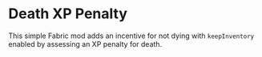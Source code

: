 # Death XP Penalty

This simple Fabric mod adds an incentive for not dying with `keepInventory` enabled by assessing an XP penalty for death.